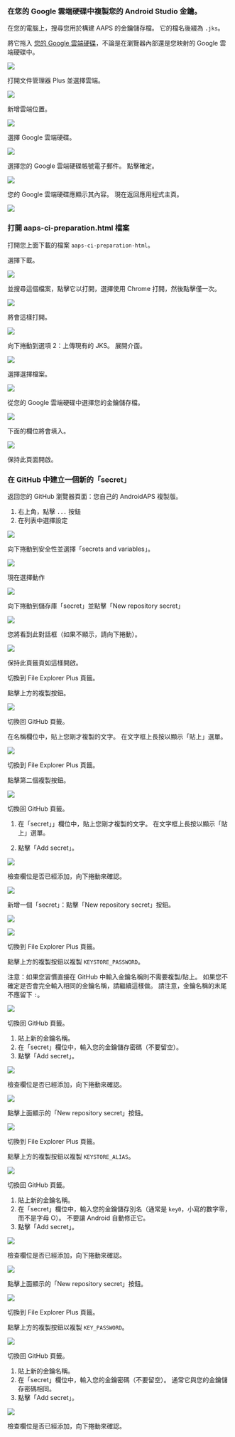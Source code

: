 ### 在您的 Google 雲端硬碟中複製您的 Android Studio 金鑰。

在您的電腦上，搜尋您用於構建 AAPS 的金鑰儲存檔。 它的檔名後綴為 `.jks`。

將它拖入 [您的 Google 雲端硬碟](https://drive.google.com/drive/my-drive)，不論是在瀏覽器內部還是您映射的 Google 雲端硬碟中。

![](../images/Building-the-App/CI/BrowserBuildStep20.png)

打開文件管理器 Plus 並選擇雲端。

![](../images/Building-the-App/CI/BrowserBuildStep21.png)

新增雲端位置。

![](../images/Building-the-App/CI/BrowserBuildStep24.png)

選擇 Google 雲端硬碟。

![](../images/Building-the-App/CI/BrowserBuildStep22.png)

選擇您的 Google 雲端硬碟帳號電子郵件。 點擊確定。

![](../images/Building-the-App/CI/BrowserBuildStep23.png)

您的 Google 雲端硬碟應顯示其內容。 現在返回應用程式主頁。

![](../images/Building-the-App/CI/BrowserBuildStep25.png)

### 打開 aaps-ci-preparation.html 檔案

打開您上面下載的檔案 `aaps-ci-preparation-html`。

選擇下載。

![](../images/Building-the-App/CI/BrowserBuildStep07.png)

並搜尋這個檔案，點擊它以打開，選擇使用 Chrome 打開，然後點擊僅一次。

![](../images/Building-the-App/CI/BrowserBuildStep08.png)

將會這樣打開。

![](../images/Building-the-App/CI/BrowserBuildStep09.png)

向下捲動到選項 2：上傳現有的 JKS。 展開介面。

![](../images/Building-the-App/CI/BrowserBuildStep26.png)

選擇選擇檔案。

![](../images/Building-the-App/CI/BrowserBuildStep27.png)

從您的 Google 雲端硬碟中選擇您的金鑰儲存檔。

![](../images/Building-the-App/CI/BrowserBuildStep28.png)

下面的欄位將會填入。

![](../images/Building-the-App/CI/BrowserBuildStep29.png)

保持此頁面開啟。

### 在 GitHub 中建立一個新的「secret」

返回您的 GitHub 瀏覽器頁面：您自己的 AndroidAPS 複製版。

1. 右上角，點擊 `...` 按鈕
2. 在列表中選擇設定

![](../images/Building-the-App/CI/BrowserBuildStep10.png)

向下捲動到安全性並選擇「secrets and variables」。

![](../images/Building-the-App/CI/BrowserBuildStep11.png)

現在選擇動作

![](../images/Building-the-App/CI/BrowserBuildStep12.png)

向下捲動到儲存庫「secret」並點擊「New repository secret」

![](../images/Building-the-App/CI/BrowserBuildStep13.png)

您將看到此對話框（如果不顯示，請向下捲動）。

![](../images/Building-the-App/CI/BrowserBuildStep14.png)

保持此頁籤頁如這樣開啟。

切換到 File Explorer Plus 頁籤。

點擊上方的複製按鈕。

![](../images/Building-the-App/CI/BrowserBuildStep30.png)

切換回 GitHub 頁籤。

在名稱欄位中，貼上您剛才複製的文字。 在文字框上長按以顯示「貼上」選單。

![](../images/Building-the-App/CI/BrowserBuildStep31.png)

切換到 File Explorer Plus 頁籤。

點擊第二個複製按鈕。

![](../images/Building-the-App/CI/BrowserBuildStep32.png)

切換回 GitHub 頁籤。

1. 在「secret」」欄位中，貼上您剛才複製的文字。 在文字框上長按以顯示「貼上」選單。

2. 點擊「Add secret」。

![](../images/Building-the-App/CI/BrowserBuildStep33.png)

檢查欄位是否已經添加，向下捲動來確認。

![](../images/Building-the-App/CI/BrowserBuildStep34.png)

新增一個「secret」：點擊「New repository secret」按鈕。

![](../images/Building-the-App/CI/BrowserBuildStep35.png)

![](../images/Building-the-App/CI/BrowserBuildStep14.png)



切換到 File Explorer Plus 頁籤。

點擊上方的複製按鈕以複製 `KEYSTORE_PASSWORD`。

注意：如果您習慣直接在 GitHub 中輸入金鑰名稱則不需要複製/貼上。 如果您不確定是否會完全輸入相同的金鑰名稱，請繼續這樣做。 請注意，金鑰名稱的末尾不應留下 `:`。

![](../images/Building-the-App/CI/BrowserBuildStep36.png)

切換回 GitHub 頁籤。

1.  貼上新的金鑰名稱。
2. 在「secret」欄位中，輸入您的金鑰儲存密碼（不要留空）。
3. 點擊「Add secret」。

![](../images/Building-the-App/CI/BrowserBuildStep37.png)

檢查欄位是否已經添加，向下捲動來確認。

![](../images/Building-the-App/CI/BrowserBuildStep38.png)

點擊上面顯示的「New repository secret」按鈕。

![](../images/Building-the-App/CI/BrowserBuildStep14.png)



切換到 File Explorer Plus 頁籤。

點擊上方的複製按鈕以複製 `KEYSTORE_ALIAS`。

![](../images/Building-the-App/CI/BrowserBuildStep39.png)

切換回 GitHub 頁籤。

1.  貼上新的金鑰名稱。
2. 在「secret」欄位中，輸入您的金鑰儲存別名（通常是 `key0`，小寫的數字零，而不是字母 O）。 不要讓 Android 自動修正它。
3. 點擊「Add secret」。

![](../images/Building-the-App/CI/BrowserBuildStep40.png)

檢查欄位是否已經添加，向下捲動來確認。

![](../images/Building-the-App/CI/BrowserBuildStep41.png)

點擊上面顯示的「New repository secret」按鈕。

![](../images/Building-the-App/CI/BrowserBuildStep14.png)



切換到 File Explorer Plus 頁籤。

點擊上方的複製按鈕以複製 `KEY_PASSWORD`。

![](../images/Building-the-App/CI/BrowserBuildStep42.png)

切換回 GitHub 頁籤。

1.  貼上新的金鑰名稱。
2. 在「secret」欄位中，輸入您的金鑰密碼（不要留空）。 通常它與您的金鑰儲存密碼相同。
3. 點擊「Add secret」。

![](../images/Building-the-App/CI/BrowserBuildStep43.png)

檢查欄位是否已經添加，向下捲動來確認。
